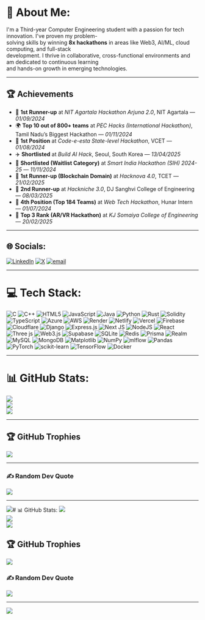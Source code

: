 # 💫 About Me:
I'm a Third-year Computer Engineering student with a passion for tech innovation. I've proven my problem-<br>solving skills by winning **8x hackathons** in areas like Web3, AI/ML, cloud computing, and full-stack<br>development. I thrive in collaborative, cross-functional environments and am dedicated to continuous learning<br>and hands-on growth in emerging technologies.

---

## 🏆 Achievements
- 🥈 **1st Runner-up** at *NIT Agartala Hackathon Arjuna 2.0*, NIT Agartala — *01/09/2024*  
- 🌍 **Top 10 out of 800+ teams** at *PEC Hacks (International Hackathon)*, Tamil Nadu’s Biggest Hackathon — *01/11/2024*  
- 🥇 **1st Position** at *Code-e-esta State-level Hackathon*, VCET — *01/08/2024*  
- ✈️ **Shortlisted** at *Build AI Hack*, Seoul, South Korea — *13/04/2025*  
- 📝 **Shortlisted (Waitlist Category)** at *Smart India Hackathon (SIH) 2024-25* — *11/11/2024*  
- 🥈 **1st Runner-up (Blockchain Domain)** at *Hacknova 4.0*, TCET — *21/02/2025*  
- 🥉 **2nd Runner-up** at *Hackniche 3.0*, DJ Sanghvi College of Engineering — *08/03/2025*  
- 🎯 **4th Position (Top 184 Teams)** at *Web Tech Hackathon*, Hunar Intern — *01/07/2024*  
- 🥉 **Top 3 Rank (AR/VR Hackathon)** at *KJ Somaiya College of Engineering* — *20/02/2025*  

---

## 🌐 Socials:
[![LinkedIn](https://img.shields.io/badge/LinkedIn-%230077B5.svg?logo=linkedin&logoColor=white)](https://www.linkedin.com/in/abhishek-tiwari-345066294) 
[![X](https://img.shields.io/badge/X-black.svg?logo=X&logoColor=white)](https://x.com/Abhishekislinux) 
[![email](https://img.shields.io/badge/Email-D14836?logo=gmail&logoColor=white)](mailto:abhisheksoni1445@gmail.com) 

---

# 💻 Tech Stack:
![C](https://img.shields.io/badge/c-%2300599C.svg?style=for-the-badge&logo=c&logoColor=white) 
![C++](https://img.shields.io/badge/c++-%2300599C.svg?style=for-the-badge&logo=c%2B%2B&logoColor=white) 
![HTML5](https://img.shields.io/badge/html5-%23E34F26.svg?style=for-the-badge&logo=html5&logoColor=white) 
![JavaScript](https://img.shields.io/badge/javascript-%23323330.svg?style=for-the-badge&logo=javascript&logoColor=%23F7DF1E) 
![Java](https://img.shields.io/badge/java-%23ED8B00.svg?style=for-the-badge&logo=openjdk&logoColor=white) 
![Python](https://img.shields.io/badge/python-3670A0?style=for-the-badge&logo=python&logoColor=ffdd54) 
![Rust](https://img.shields.io/badge/rust-%23000000.svg?style=for-the-badge&logo=rust&logoColor=white) 
![Solidity](https://img.shields.io/badge/Solidity-%23363636.svg?style=for-the-badge&logo=solidity&logoColor=white) 
![TypeScript](https://img.shields.io/badge/typescript-%23007ACC.svg?style=for-the-badge&logo=typescript&logoColor=white) 
![Azure](https://img.shields.io/badge/azure-%230072C6.svg?style=for-the-badge&logo=microsoftazure&logoColor=white) 
![AWS](https://img.shields.io/badge/AWS-%23FF9900.svg?style=for-the-badge&logo=amazon-aws&logoColor=white) 
![Render](https://img.shields.io/badge/Render-%46E3B7.svg?style=for-the-badge&logo=render&logoColor=white) 
![Netlify](https://img.shields.io/badge/netlify-%23000000.svg?style=for-the-badge&logo=netlify&logoColor=#00C7B7) 
![Vercel](https://img.shields.io/badge/vercel-%23000000.svg?style=for-the-badge&logo=vercel&logoColor=white) 
![Firebase](https://img.shields.io/badge/firebase-%23039BE5.svg?style=for-the-badge&logo=firebase) 
![Cloudflare](https://img.shields.io/badge/Cloudflare-F38020?style=for-the-badge&logo=Cloudflare&logoColor=white) 
![Django](https://img.shields.io/badge/django-%23092E20.svg?style=for-the-badge&logo=django&logoColor=white) 
![Express.js](https://img.shields.io/badge/express.js-%23404d59.svg?style=for-the-badge&logo=express&logoColor=%2361DAFB) 
![Next JS](https://img.shields.io/badge/Next-black?style=for-the-badge&logo=next.js&logoColor=white) 
![NodeJS](https://img.shields.io/badge/node.js-6DA55F?style=for-the-badge&logo=node.js&logoColor=white) 
![React](https://img.shields.io/badge/react-%2320232a.svg?style=for-the-badge&logo=react&logoColor=%2361DAFB) 
![Three js](https://img.shields.io/badge/threejs-black?style=for-the-badge&logo=three.js&logoColor=white) 
![Web3.js](https://img.shields.io/badge/web3.js-F16822?style=for-the-badge&logo=web3.js&logoColor=white) 
![Supabase](https://img.shields.io/badge/Supabase-3ECF8E?style=for-the-badge&logo=supabase&logoColor=white) 
![SQLite](https://img.shields.io/badge/sqlite-%2307405e.svg?style=for-the-badge&logo=sqlite&logoColor=white) 
![Redis](https://img.shields.io/badge/redis-%23DD0031.svg?style=for-the-badge&logo=redis&logoColor=white) 
![Prisma](https://img.shields.io/badge/Prisma-3982CE?style=for-the-badge&logo=Prisma&logoColor=white) 
![Realm](https://img.shields.io/badge/Realm-39477F?style=for-the-badge&logo=realm&logoColor=white) 
![MySQL](https://img.shields.io/badge/mysql-4479A1.svg?style=for-the-badge&logo=mysql&logoColor=white) 
![MongoDB](https://img.shields.io/badge/MongoDB-%234ea94b.svg?style=for-the-badge&logo=mongodb&logoColor=white) 
![Matplotlib](https://img.shields.io/badge/Matplotlib-%23ffffff.svg?style=for-the-badge&logo=Matplotlib&logoColor=black) 
![NumPy](https://img.shields.io/badge/numpy-%23013243.svg?style=for-the-badge&logo=numpy&logoColor=white) 
![mlflow](https://img.shields.io/badge/mlflow-%23d9ead3.svg?style=for-the-badge&logo=numpy&logoColor=blue) 
![Pandas](https://img.shields.io/badge/pandas-%23150458.svg?style=for-the-badge&logo=pandas&logoColor=white) 
![PyTorch](https://img.shields.io/badge/PyTorch-%23EE4C2C.svg?style=for-the-badge&logo=PyTorch&logoColor=white) 
![scikit-learn](https://img.shields.io/badge/scikit--learn-%23F7931E.svg?style=for-the-badge&logo=scikit-learn&logoColor=white) 
![TensorFlow](https://img.shields.io/badge/TensorFlow-%23FF6F00.svg?style=for-the-badge&logo=TensorFlow&logoColor=white) 
![Docker](https://img.shields.io/badge/docker-%230db7ed.svg?style=for-the-badge&logo=docker&logoColor=white) 

---

# 📊 GitHub Stats:
![](https://github-readme-stats.vercel.app/api?username=Abhishek222983101&theme=dark&hide_border=false&include_all_commits=false&count_private=false)<br/>
![](https://nirzak-streak-stats.vercel.app/?user=Abhishek222983101&theme=dark&hide_border=false)<br/>
![](https://github-readme-stats.vercel.app/api/top-langs/?username=Abhishek222983101&theme=dark&hide_border=false&include_all_commits=false&count_private=false&layout=compact)

---

## 🏆 GitHub Trophies
![](https://github-profile-trophy.vercel.app/?username=Abhishek222983101&theme=radical&no-frame=false&no-bg=true&margin-w=4)

---

### ✍️ Random Dev Quote
![](https://quotes-github-readme.vercel.app/api?type=horizontal&theme=radical)

---

[![](https://visitcount.itsvg.in/api?id=Abhishek222983101&icon=0&color=0)](https://visitcount.itsvg.in)# 📊 GitHub Stats:
![](https://github-readme-stats.vercel.app/api?username=Abhishek222983101&theme=dark&hide_border=false&include_all_commits=false&count_private=false)<br/>
![](https://nirzak-streak-stats.vercel.app/?user=Abhishek222983101&theme=dark&hide_border=false)<br/>
![](https://github-readme-stats.vercel.app/api/top-langs/?username=Abhishek222983101&theme=dark&hide_border=false&include_all_commits=false&count_private=false&layout=compact)

## 🏆 GitHub Trophies
![](https://github-profile-trophy.vercel.app/?username=Abhishek222983101&theme=radical&no-frame=false&no-bg=true&margin-w=4)

### ✍️ Random Dev Quote
![](https://quotes-github-readme.vercel.app/api?type=horizontal&theme=radical)

---
[![](https://visitcount.itsvg.in/api?id=Abhishek222983101&icon=0&color=0)](https://visitcount.itsvg.in)

